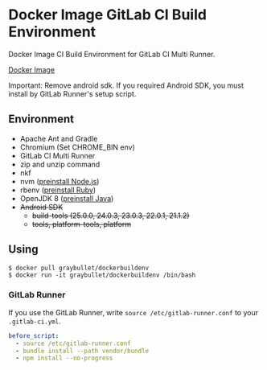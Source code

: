# Docker Image GitLab CI Build Environment
Docker Image CI Build Environment for GitLab CI Multi Runner.

[Docker Image](https://hub.docker.com/r/graybullet/dockerbuildenv/)

Important: Remove android sdk. If you required Android SDK, you must install by GitLab Runner's setup script.


## Environment
* Apache Ant and Gradle
* Chromium (Set CHROME_BIN env)
* GitLab CI Multi Runner
* zip and unzip command
* nkf
* nvm ([preinstall Node.js](node_versions.list))
* rbenv ([preinstall Ruby](ruby_versions.list))
* OpenJDK 8 ([preinstall Java](java_versions.list))
* ~~Android SDK~~
  - ~~build-tools (25.0.0, 24.0.3, 23.0.3, 22.0.1, 21.1.2)~~
  - ~~tools, platform-tools, platform~~


## Using
```
$ docker pull graybullet/dockerbuildenv
$ docker run -it graybullet/dockerbuildenv /bin/bash
```


### GitLab Runner
If you use the GitLab Runner, write `source /etc/gitlab-runner.conf` to your `.gitlab-ci.yml`.

```yml
before_script:
  - source /etc/gitlab-runner.conf
  - bundle install --path vendor/bundle
  - npm install --no-progress
```


